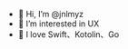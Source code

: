 - 👋 Hi, I’m @jnlmyz
- 👀 I’m interested in UX
- 🌱 I love Swift、Kotolin、Go

<!---
- 💞️ I’m looking to collaborate on ...
- 📫 How to reach me ...
--->

<!---
jnlmyz/jnlmyz is a ✨ special ✨ repository because its `README.md` (this file) appears on your GitHub profile.
You can click the Preview link to take a look at your changes.
--->
